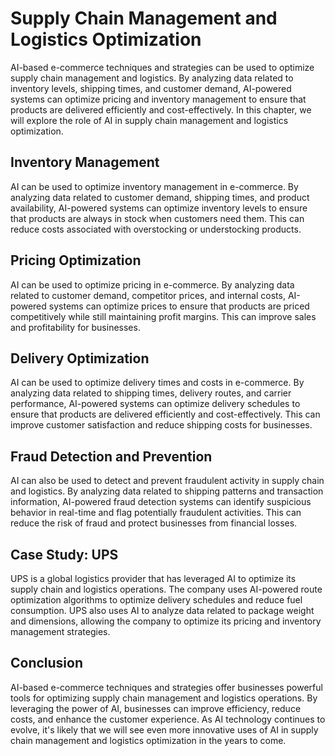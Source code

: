 Supply Chain Management and Logistics Optimization
=================================================================================================

AI-based e-commerce techniques and strategies can be used to optimize supply chain management and logistics. By analyzing data related to inventory levels, shipping times, and customer demand, AI-powered systems can optimize pricing and inventory management to ensure that products are delivered efficiently and cost-effectively. In this chapter, we will explore the role of AI in supply chain management and logistics optimization.

Inventory Management
--------------------

AI can be used to optimize inventory management in e-commerce. By analyzing data related to customer demand, shipping times, and product availability, AI-powered systems can optimize inventory levels to ensure that products are always in stock when customers need them. This can reduce costs associated with overstocking or understocking products.

Pricing Optimization
--------------------

AI can be used to optimize pricing in e-commerce. By analyzing data related to customer demand, competitor prices, and internal costs, AI-powered systems can optimize prices to ensure that products are priced competitively while still maintaining profit margins. This can improve sales and profitability for businesses.

Delivery Optimization
---------------------

AI can be used to optimize delivery times and costs in e-commerce. By analyzing data related to shipping times, delivery routes, and carrier performance, AI-powered systems can optimize delivery schedules to ensure that products are delivered efficiently and cost-effectively. This can improve customer satisfaction and reduce shipping costs for businesses.

Fraud Detection and Prevention
------------------------------

AI can also be used to detect and prevent fraudulent activity in supply chain and logistics. By analyzing data related to shipping patterns and transaction information, AI-powered fraud detection systems can identify suspicious behavior in real-time and flag potentially fraudulent activities. This can reduce the risk of fraud and protect businesses from financial losses.

Case Study: UPS
---------------

UPS is a global logistics provider that has leveraged AI to optimize its supply chain and logistics operations. The company uses AI-powered route optimization algorithms to optimize delivery schedules and reduce fuel consumption. UPS also uses AI to analyze data related to package weight and dimensions, allowing the company to optimize its pricing and inventory management strategies.

Conclusion
----------

AI-based e-commerce techniques and strategies offer businesses powerful tools for optimizing supply chain management and logistics operations. By leveraging the power of AI, businesses can improve efficiency, reduce costs, and enhance the customer experience. As AI technology continues to evolve, it's likely that we will see even more innovative uses of AI in supply chain management and logistics optimization in the years to come.
